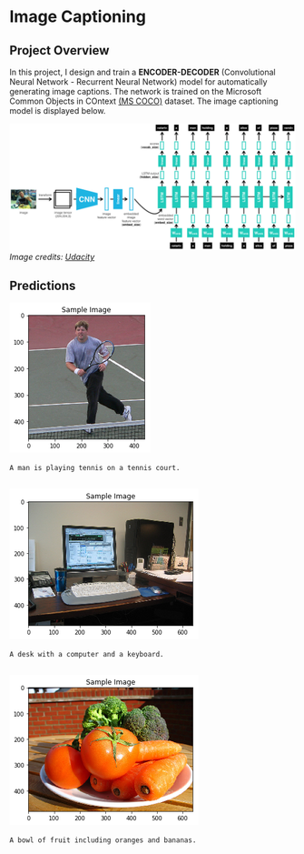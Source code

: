# Image Captioning
## Project Overview
In this project, I design and train a **ENCODER-DECODER** (Convolutional Neural Network - Recurrent Neural Network) model for automatically generating image captions. The network is trained on the Microsoft Common Objects in COntext [(MS COCO)](https://cocodataset.org/#home) dataset. The image captioning model is displayed below.

![model](images/encoder-decoder.png)
_Image credits: [Udacity](https://www.udacity.com)_

## Predictions
![model](images/output1.png)

`A man is playing tennis on a tennis court.`
##
![model](images/output2.png)

`A desk with a computer and a keyboard.`
##
![model](images/output3.png)

`A bowl of fruit including oranges and bananas.`
